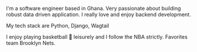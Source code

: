 I'm a software engineer based in Ghana. Very passionate about 
building robust data driven application. I really love and enjoy 
backend development. 

My tech stack are Python, Django, Wagtail

I enjoy playing basketball 🏀 leisurely and I follow the NBA 
strictly. Favorites team Brooklyn Nets.

